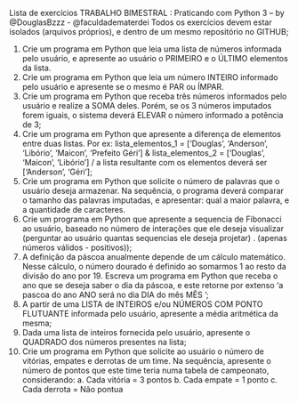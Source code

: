 Lista de exercícios TRABALHO BIMESTRAL : Praticando com Python 3 – by @DouglasBzzz -
@faculdadematerdei
Todos os exercícios devem estar isolados (arquivos próprios), e dentro de um mesmo repositório
no GITHUB;
1) Crie um programa em Python que leia uma lista de números informada pelo usuário, e
apresente ao usuário o PRIMEIRO e o ÚLTIMO elementos da lista.
2) Crie um programa em Python que leia um número INTEIRO informado pelo usuário e
apresente se o mesmo é PAR ou ÍMPAR.
3) Crie um programa em Python que receba três números informados pelo usuário e
realize a SOMA deles. Porém, se os 3 números imputados forem iguais, o sistema deverá
ELEVAR o número informado a potência de 3;
4) Crie um programa em Python que apresente a diferença de elementos entre duas listas.
Por ex: lista_elementos_1 = [‘Douglas’, ‘Anderson’, ‘Libório’, ‘Maicon’, ‘Prefeito Géri’] &
lista_elementos_2 = [‘Douglas’, ‘Maicon’, ‘Libório’] / a lista resultante com os elementos
deverá ser [‘Anderson’, ‘Géri’];
5) Crie um programa em Python que solicite o número de palavras que o usuário deseja
armazenar. Na sequência, o programa deverá comparar o tamanho das palavras
imputadas, e apresentar: qual a maior palavra, e a quantidade de caracteres.
6) Crie um programa em Python que apresente a sequencia de Fibonacci ao usuário,
baseado no número de interações que ele deseja visualizar (perguntar ao usuário
quantas sequencias ele deseja projetar) . (apenas números válidos - positivos));
7) A definição da páscoa anualmente depende de um cálculo matemático. Nesse cálculo,
o número dourado é definido ao somarmos 1 ao resto da divisão do ano por 19. Escreva
um programa em Python que receba o ano que se deseja saber o dia da páscoa, e este
retorne por extenso ‘a pascoa do ano ANO será no dia DIA do mês MÊS ’;
8) A partir de uma LISTA de INTEIROS e/ou NÚMEROS COM PONTO FLUTUANTE informada
pelo usuário, apresente a média aritmética da mesma;
9) Dada uma lista de inteiros fornecida pelo usuário, apresente o QUADRADO dos números
presentes na lista;
10) Crie um programa em Python que solicite ao usuário o número de vitórias, empates e
derrotas de um time. Na sequência, apresente o número de pontos que este time teria
numa tabela de campeonato, considerando:
a. Cada vitória = 3 pontos
b. Cada empate = 1 ponto
c. Cada derrota = Não pontua
